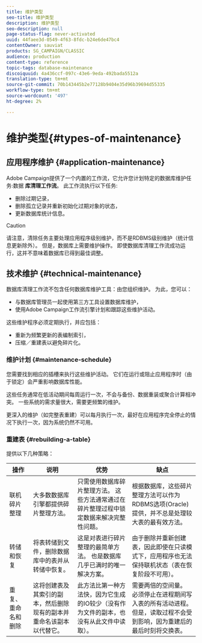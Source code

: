 ```yaml
---
title: 维护类型
seo-title: 维护类型
description: 维护类型
seo-description: null
page-status-flag: never-activated
uuid: 44faee3d-0549-4f63-8fdc-b24e6de47bc4
contentOwner: sauviat
products: SG_CAMPAIGN/CLASSIC
audience: production
content-type: reference
topic-tags: database-maintenance
discoiquuid: 4a436ccf-097c-43e6-9eda-492bada5512a
translation-type: tm+mt
source-git-commit: 70b143445b2e77128b9404e35d96b39694d55335
workflow-type: tm+mt
source-wordcount: '497'
ht-degree: 2%

---
```



# 维护类型{#types-of-maintenance}

## 应用程序维护 {#application-maintenance}

Adobe Campaign提供了一个内置的工作流，它允许您计划特定的数据库维护任务:数据 **库清理工作流**。 此工作流执行以下任务:

* 删除过期记录，
* 删除孤立记录并重新初始化过期对象的状态，
* 更新数据库统计信息。

>[!CAUTION]
>
>请注意，清除任务主要处理应用程序级别维护，而不是RDBMS级别维护（统计信息更新除外）。 但是，数据库上需要维护操作。 即使数据库清理工作流成功运行，这并不意味着数据库已得到最佳调整。

## 技术维护 {#technical-maintenance}

数据库清理工作流不包含任何数据库维护工具：由您组织维护。 为此，您可以：

* 与数据库管理员一起使用第三方工具设置数据库维护，
* 使用Adobe Campaign工作流引擎计划和跟踪这些维护活动。

这些维护程序必须定期执行，并应包括：

* 重新为频繁更新的表编制索引，
* 压缩／重建表以避免碎片化。

### 维护计划 {#maintenance-schedule}

您需要找到相应的插槽来执行这些维护活动。 它们在运行或阻止应用程序时（由于锁定）会严重影响数据库性能。

这些任务通常在低活动期间每周运行一次，不会与备份、数据重装或聚合计算相冲突。 一些系统的需求量很大，需要更频繁的维护。

更深入的维护（如完整表重建）可以每月执行一次，最好在应用程序完全停止的情况下执行一次，因为系统仍然不可用。

### 重建表 {#rebuilding-a-table}

提供以下几种策略：

<table> 
 <thead> 
  <tr> 
   <th> 操作 </th> 
   <th> 说明 </th> 
   <th> 优势 </th> 
   <th> 缺点 </th> 
  </tr> 
 </thead> 
 <tbody> 
  <tr> 
   <td> 联机碎片整理<br /> </td> 
   <td> 大多数数据库引擎都提供碎片整理方法。<br /> </td> 
   <td> 只需使用数据库碎片整理方法。 这些方法通常通过在碎片整理过程中锁定数据来解决完整性问题。<br /> </td> 
   <td> 根据数据库，这些碎片整理方法可以作为RDBMS选项(Oracle)提供，并不总是处理较大表的最有效方法。<br /> </td> 
  </tr> 
  <tr> 
   <td> 转储和恢复<br /> </td> 
   <td> 将表转储到文件，删除数据库中的表并从转储中恢复。<br /> </td> 
   <td> 这是对表进行碎片整理的最简单方法。 也是数据库几乎已满时的唯一解决方案。<br /> </td> 
   <td> 由于删除并重新创建表，因此即使在只读模式下，应用程序也无法保持联机状态（表在恢复阶段不可用）。<br /> </td> 
  </tr> 
  <tr> 
   <td> 重复、重命名和删除<br /> </td> 
   <td> 这将创建表及其索引的副本，然后删除现有的副本并重命名该副本以代替它。<br /> </td> 
   <td> 此方法比第一种方法快，因为它生成的IO较少（没有作为文件的副本，也没有从此文件中读取）。<br /> </td> 
   <td> 需要两倍的空间量。<br /> 必须停止在进程期间写入表的所有活动进程。 但是，读取过程不会受到影响，因为重建后的最后时刻将交换表。 <br /> </td> 
  </tr> 
 </tbody> 
</table>

